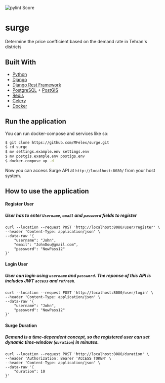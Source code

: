 ![pylint Score](https://mperlet.github.io/pybadge/badges/9.svg)
# surge
Determine the price coefficient based on the demand rate in Tehran`s districts

## Built With
- [Python](https://www.python.org)
- [Django](https://www.djangoproject.com)
- [Django Rest Framework ](https://www.django-rest-framework.org)
- [PostgreSQL](https://www.postgresql.org) + [PostGIS](https://postgis.net)
- [Redis](https://redis.io)
- [Celery](https://docs.celeryproject.org/en/stable/)
- [Docker](https://www.docker.com)

## Run the application
You can run docker-compose and services like so:
```sh
$ git clone https://github.com/MFelex/surge.git
$ cd surge
$ mv settings.example.env settings.env
$ mv postgis.example.env postigs.env
$ docker-compose up -d
```
Now you can access Surge API at ```http://localhost:8080/``` from your host system.

## How to use the application
#### Register User
##### User has to enter ```Username```, ```email``` and ```password``` fields to register
```console
curl --location --request POST 'http://localhost:8080/user/register' \
--header 'Content-Type: application/json' \
--data-raw '{
    "username": "John",
    "email": "JohnDou@gmail.com",
    "password": "NewPass12"
}'
```

#### Login User
##### User can login using ```username``` and ```password```. The reponse of this API is includes JWT ```access``` and ```refresh```.
```console
curl --location --request POST 'http://localhost:8080/user/login' \
--header 'Content-Type: application/json' \
--data-raw '{
    "username": "John",
    "password": "NewPass12"
}'
```

#### Surge Duration
##### Demand is a time-dependent concept, so the registered user can set dynamic time-window (```duration```) in minutes.
```console
curl --location --request POST 'http://localhost:8080/duration' \
--header 'Authorization: Bearer 'ACCESS TOKEN' \
--header 'Content-Type: application/json' \
--data-raw '{
    "duration": 10
}'
```
